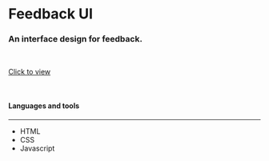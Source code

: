 # Feedback UI
### An interface design for feedback. 
<br/>

<a href="https://ahbenn86.github.io/feedback-ui/">Click to view</a>

<br/>

#### Languages and tools 
---

* HTML
* CSS
* Javascript



